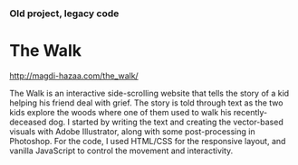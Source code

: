 ### Old project, legacy code
# The Walk
http://magdi-hazaa.com/the_walk/

The Walk is an interactive side-scrolling website that tells the story of a kid helping his friend deal with grief. The story is told through text as the two kids explore the woods where one of them used to walk his recently-deceased dog. I started by writing the text and creating the vector-based visuals with Adobe Illustrator, along with some post-processing in Photoshop. For the code, I used HTML/CSS for the responsive layout, and vanilla JavaScript to control the movement and interactivity.
